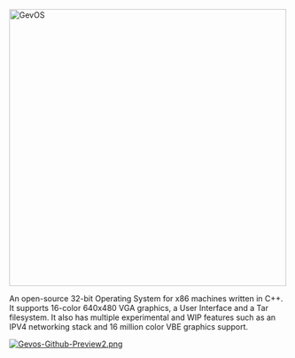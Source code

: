 <img src="https://i.postimg.cc/DZSW1jsK/Gev-OSLogo.png" alt="GevOS" width="500">

An open-source 32-bit Operating System for x86 machines written in C++. It supports 16-color 640x480 VGA graphics, a User Interface and a Tar filesystem. It also has multiple experimental and WIP features such as an IPV4 networking stack and 16 million color VBE graphics support.

[![Gevos-Github-Preview2.png](https://i.postimg.cc/44BRTXzB/Gevos-Github-Preview2.png)](https://postimg.cc/w3yGX84m)
